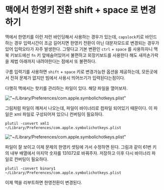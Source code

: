 # 맥에서 한영키 전환 shift + space 로 변경하기

맥에서 한영키를 이런 저런 바인딩해서 사용하는 경우가 있는데,
`capslock`키로 바인드하는 경우 입력시간이 조금 길어지면 한영키 전환이 아닌 
대문자모드로 변경되는 경우가 있어 입력오타가 자주 발생한다.
그렇다고 기본 변환인 `ctrl` + `space` 를 사용하자니 맥북 키보드에선 
`fn` 키 앞에숨어있어서 불편하고 외장키보드를 사용한다 해도 새끼손가락을 
제법 아래까지 내려야한다는 점에서 또 불편하다.

구름 입력기를 사용하면 `shift` + `space` 키로 변경가능한 옵션을 제공하는데,
모든곳에서 전혀 문제가 없지만 빔에서 사용시 띄어쓰기가 입력된다는점이다.

다행히 맥에서는 핫키를 관리하는 파일이 있다. 해당 파일을 열어보자.

!["~/Library/Preferences/com.apple.symbolichotkeys.plist"]("./hangul1.png")

그림처럼 파일이 깨져서 나오는데, 파일이 바이너리로 컴파일 되어있기 때문이다.
이 파일은 xml 파일로 구성되어져 있으니 컨버팅이 필요하다.

```shell
plutil -convert xml1 ~/Library/Preferences/com.apple.symbolichotkeys.plist
```

!["~/Library/Preferences/com.apple.symbolichotkeys.plist"]("./hangul2.png")

파일이 잘 보이고 이제 문제의 한영키 셋팅에 가서 수정하면 된다.
그림과 같이 61번 키의 내부 배열에서 마지막 숫자를 131072로 바꿔주자.
저장하고 이후 다시 바이너리 파일로 컨버팅이 필요하다.

```shell
plutil -convert binary1 ~/Library/Preferences/com.apple.symbolichotkeys.plist
```

이제 맥을 리부트하면 한영전환이 변경된다.

